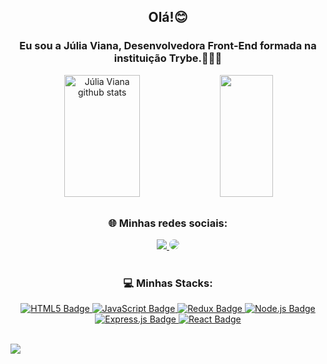 <h2 align="center"> Olá!😊</h3>


<h3 align="center"> Eu sou a Júlia Viana, Desenvolvedora Front-End formada na instituição Trybe.👩🏾‍💻</h3>

<div align="center">  
  <img width="49%" height="195px" src="https://github-readme-stats.vercel.app/api?username=juliav05&show_icons=true&count_private=true&hide_border=true&title_color=ff91a4&icon_color=ff91a4&text_color=c9d1d9&bg_color=0d1117" alt="Júlia Viana github stats" /> 
  <img width="41%" height="195px" src="https://github-readme-stats.vercel.app/api/top-langs/?username=juliav05&layout=compact&hide_border=true&title_color=ff91a4&text_color=ff91a4&bg_color=0d1117" />
</div>

## <h3 align="center"> 🌐 Minhas redes sociais:</h3>

 <div align="center">
 <a href="https://www.instagram.com/jullia_viana/">
  <img src="https://img.shields.io/badge/-Instagram-%23E4405F?style=for-the-badge&logo=instagram&logoColor=white"</a>
<a href="https://www.linkedin.com/in/julia-viana05/">
  <img src="https://img.shields.io/badge/-LinkedIn-%230077B5?style=for-the-badge&logo=linkedin&logoColor=white" style="border-radius: 30px" target="_blank">
 </a>
</div>

 # <h3 align="center">💻 Minhas Stacks:</h3>
 <div align="center">
     <a href="https://www.w3.org/html/" target="_blank">
         <img src="https://img.shields.io/badge/html5-%23E34F26.svg?style=flat&logo=html5&logoColor=white" alt="HTML5 Badge">
    </a>
     <a href="https://developer.mozilla.org/en-US/docs/Web/JavaScript" target="_blank">
         <img src="https://img.shields.io/badge/javascript-%23323330.svg?style=flat&logo=javascript&logoColor=%23F7DF1E" alt="JavaScript Badge">
    </a>
     <a href="https://redux.js.org/" target="_blank">
          <img src="https://img.shields.io/badge/redux-%23593d88.svg?style=flat&logo=redux&logoColor=white" alt="Redux Badge">
     </a>
      <a href="https://nodejs.org/" target="_blank">
           <img src="https://img.shields.io/badge/node.js-6DA55F?style=flat&logo=node.js&logoColor=white" alt="Node.js Badge">
     </a>
       <a href="https://expressjs.com/" target="_blank">
           <img src="https://img.shields.io/badge/express.js-%23404d59.svg?style=flat&logo=express&logoColor=%2361DAFB" alt="Express.js Badge">
      </a>
       <a href="https://reactjs.org/" target="_blank">
           <img src="https://img.shields.io/badge/react-%2320232a.svg?style=flat&logo=react&logoColor=%2361DAFB" alt="React Badge">
     </a>
    </div>

<br>

[![](https://visitcount.itsvg.in/api?id=JuliaV05&icon=0&color=0)](https://visitcount.itsvg.in)

<!-- Proudly created with GPRM ( https://gprm.itsvg.in ) -->
